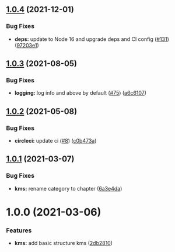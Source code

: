 ## [1.0.4](https://github.com/AEGEE/knowledge/compare/1.0.3...1.0.4) (2021-12-01)


### Bug Fixes

* **deps:** update to Node 16 and upgrade deps and CI config ([#131](https://github.com/AEGEE/knowledge/issues/131)) ([97203e1](https://github.com/AEGEE/knowledge/commit/97203e11826206c6f6cb6b99f35f396a4769d779))

## [1.0.3](https://github.com/AEGEE/knowledge/compare/1.0.2...1.0.3) (2021-08-05)


### Bug Fixes

* **logging:** log info and above by default ([#75](https://github.com/AEGEE/knowledge/issues/75)) ([a6c6107](https://github.com/AEGEE/knowledge/commit/a6c61070a29aed1548b8a47cc3e679990e73cb82))

## [1.0.2](https://github.com/AEGEE/knowledge/compare/1.0.1...1.0.2) (2021-05-08)


### Bug Fixes

* **circleci:** update ci ([#8](https://github.com/AEGEE/knowledge/issues/8)) ([c0b473a](https://github.com/AEGEE/knowledge/commit/c0b473a85e42602c0442fdc844d12a97e07fef90))

## [1.0.1](https://github.com/AEGEE/knowledge/compare/1.0.0...1.0.1) (2021-03-07)


### Bug Fixes

* **kms:** rename category to chapter ([6a3e4da](https://github.com/AEGEE/knowledge/commit/6a3e4da13b459565ed7943c2c0c02c83a40e51c9))

# 1.0.0 (2021-03-06)


### Features

* **kms:** add basic structure kms ([2db2810](https://github.com/AEGEE/knowledge/commit/2db2810b1a8fba52de5eecbe29f1c463ad6d0156))
